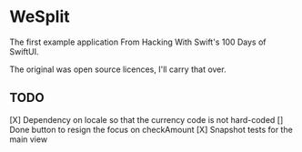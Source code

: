 # WeSplit

The first example application From Hacking With Swift's 100 Days of SwiftUI.

The original was open source licences, I'll carry that over.

## TODO

[X] Dependency on locale so that the currency code is not hard-coded
[] Done button to resign the focus on checkAmount
[X] Snapshot tests for the main view